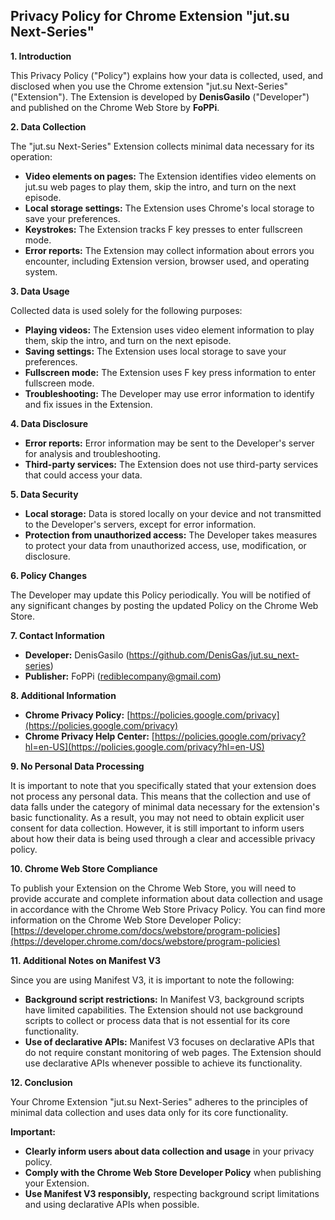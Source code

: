 ## Privacy Policy for Chrome Extension "jut.su Next-Series"

**1. Introduction**

This Privacy Policy ("Policy") explains how your data is collected, used, and disclosed when you use the Chrome extension "jut.su Next-Series" ("Extension"). The Extension is developed by **DenisGasilo** ("Developer") and published on the Chrome Web Store by **FoPPi**.

**2. Data Collection**

The "jut.su Next-Series" Extension collects minimal data necessary for its operation:

- **Video elements on pages:** The Extension identifies video elements on jut.su web pages to play them, skip the intro, and turn on the next episode.
- **Local storage settings:** The Extension uses Chrome's local storage to save your preferences.
- **Keystrokes:** The Extension tracks F key presses to enter fullscreen mode.
- **Error reports:** The Extension may collect information about errors you encounter, including Extension version, browser used, and operating system.

**3. Data Usage**

Collected data is used solely for the following purposes:

- **Playing videos:** The Extension uses video element information to play them, skip the intro, and turn on the next episode.
- **Saving settings:** The Extension uses local storage to save your preferences.
- **Fullscreen mode:** The Extension uses F key press information to enter fullscreen mode.
- **Troubleshooting:** The Developer may use error information to identify and fix issues in the Extension.

**4. Data Disclosure**

- **Error reports:** Error information may be sent to the Developer's server for analysis and troubleshooting.
- **Third-party services:** The Extension does not use third-party services that could access your data.

**5. Data Security**

- **Local storage:** Data is stored locally on your device and not transmitted to the Developer's servers, except for error information.
- **Protection from unauthorized access:** The Developer takes measures to protect your data from unauthorized access, use, modification, or disclosure.

**6. Policy Changes**

The Developer may update this Policy periodically. You will be notified of any significant changes by posting the updated Policy on the Chrome Web Store.

**7. Contact Information**

- **Developer:** DenisGasilo (https://github.com/DenisGas/jut.su_next-series)
- **Publisher:** FoPPi (rediblecompany@gmail.com)

**8. Additional Information**

- **Chrome Privacy Policy:** [https://policies.google.com/privacy](https://policies.google.com/privacy)
- **Chrome Privacy Help Center:** [https://policies.google.com/privacy?hl=en-US](https://policies.google.com/privacy?hl=en-US)

**9. No Personal Data Processing**

It is important to note that you specifically stated that your extension does not process any personal data. This means that the collection and use of data falls under the category of minimal data necessary for the extension's basic functionality. As a result, you may not need to obtain explicit user consent for data collection. However, it is still important to inform users about how their data is being used through a clear and accessible privacy policy.

**10. Chrome Web Store Compliance**

To publish your Extension on the Chrome Web Store, you will need to provide accurate and complete information about data collection and usage in accordance with the Chrome Web Store Privacy Policy. You can find more information on the Chrome Web Store Developer Policy: [https://developer.chrome.com/docs/webstore/program-policies](https://developer.chrome.com/docs/webstore/program-policies)

**11. Additional Notes on Manifest V3**

Since you are using Manifest V3, it is important to note the following:

- **Background script restrictions:** In Manifest V3, background scripts have limited capabilities. The Extension should not use background scripts to collect or process data that is not essential for its core functionality.
- **Use of declarative APIs:** Manifest V3 focuses on declarative APIs that do not require constant monitoring of web pages. The Extension should use declarative APIs whenever possible to achieve its functionality.

**12. Conclusion**

Your Chrome Extension "jut.su Next-Series" adheres to the principles of minimal data collection and uses data only for its core functionality.

**Important:**

- **Clearly inform users about data collection and usage** in your privacy policy.
- **Comply with the Chrome Web Store Developer Policy** when publishing your Extension.
- **Use Manifest V3 responsibly,** respecting background script limitations and using declarative APIs when possible.